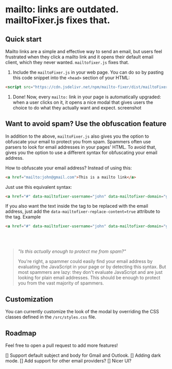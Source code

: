 # mailto: links are outdated. mailtoFixer.js fixes that.


## Quick start

Mailto links are a simple and effective way to send an email, but users feel frustrated when they click a mailto link and it opens their default email client, which they never wanted. `mailtofixer.js` fixes that.

1. Include the `mailtoFixer.js` in your web page. You can do so by pasting this code snippet into the `<head>` section of your HTML:
```html
<script src="https://cdn.jsdelivr.net/npm/mailto-fixer/dist/mailtoFixer.min.js"></script>
```
1. Done! Now, every `mailto:` link in your page is automatically upgraded: when a user clicks on it, it opens a nice modal that gives users the choice to do what they actually want and expect.
screenshot

## Want to avoid spam? Use the obfuscation feature
In addition to the above, `mailtoFixer.js` also gives you the option to obfuscate your email to protect you from spam.
Spammers often use parsers to look for email addresses in your pages' HTML. To avoid that, gives you the option to use a different syntax for obfuscating your email address.

How to obfuscate your email address?
Instead of using this:
```html
<a href="mailto:john@gmail.com">This is a mailto link</a>
```

Just use this equivalent syntax:
```html
<a href="#" data-mailtofixer-username="john" data-mailtofixer-domain="gmail.com">This is an obfuscated mailto link</a>
```
If you also want the text inside the <a> tag to be replaced with the email address, just add the `data-mailtofixer-replace-content=true` attribute to the <a> tag. Example

```html
<a href="#" data-mailtofixer-username="john" data-mailtofixer-domain="gmail.com" data-mailtofixer-replace-content="true">This text will be replaced with the email address</a>
```
<br>
<br>


> *"Is this actually enough to protect me from spam?"*
> 
> You're right, a spammer could easily find your email address by evaluating the JavaScript in your page or by detecting this syntax. But most spammers are lazy: they don't evaluate JavaScript and are just looking for plain email addresses. This should be enough to protect you from the vast majority of spammers.

## Customization

You can currently customize the look of the modal by overriding the CSS classes defined in the `/src/styles.css` file.


## Roadmap

Feel free to open a pull request to add more features!

[] Support default subject and body for Gmail and Outlook.
[] Adding dark mode.
[] Add support for other email providers?
[] Nicer UI?

